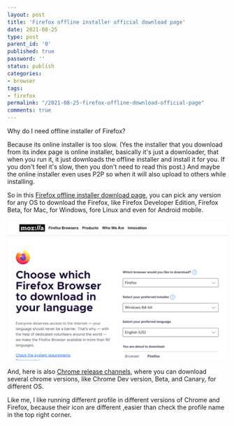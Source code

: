 ```yaml
---
layout: post
title: 'Firefox offline installer official download page'
date: 2021-08-25
type: post
parent_id: '0'
published: true
password: ''
status: publish
categories:
- browser
tags:
- firefox
permalink: "/2021-08-25-firefox-offline-download-official-page"
comments: true
---
```


Why do I need offline installer of Firefox?

Because its online installer is too slow. (Yes the installer that you download from its index page is online 
installer, basically it's just a downloader, that
when you run it, it just downloads the offline installer and install it for you. If you don't feel it's slow, 
then you don't need to read this post.)
And maybe the online installer even uses P2P so when it will also upload to others while installing.

So in this [Firefox offline installer download page](https://www.mozilla.org/en-US/firefox/all/#product-desktop-release), 
you can pick any version for any OS to download
the Firefox, like Firefox Developer Edition, Firefox Beta, for Mac, for Windows, fore Linux and even for Android mobile.

![img.png](../assets/firefox_offline_installer.png)


And, here is also [Chrome release channels](http://www.chromium.org/getting-involved/dev-channel), where you can 
download several chrome versions, like Chrome Dev version, Beta, and Canary, for different OS. 

Like me, I like running different profile in different versions of Chrome and Firefox, because their icon are different 
,easier than check the profile name in the top right corner.


